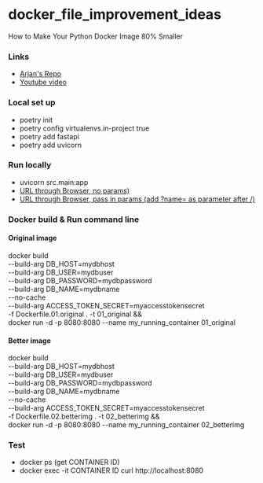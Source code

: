 # docker_file_improvement_ideas
How to Make Your Python Docker Image 80% Smaller 

### Links
- [Arjan's Repo](https://github.com/ArjanCodes/examples/tree/main/2025/efficient-python-dockerfile)
- [Youtube video](https://www.youtube.com/watch?v=tc713anE3UY)

### Local set up
- poetry init
- poetry config virtualenvs.in-project true
- poetry add fastapi
- poetry add uvicorn

### Run locally
- uvicorn src.main:app
- [URL through Browser, no params)](http://localhost:8080/)
- [URL through Browser, pass in params (add ?name=<aname> as parameter after /)](http://localhost:8080/?name=DarkForest)

### Docker build & Run command line
#### Original image
docker build \
    --build-arg DB_HOST=mydbhost \
    --build-arg DB_USER=mydbuser \
    --build-arg DB_PASSWORD=mydbpassword \
    --build-arg DB_NAME=mydbname \
    --no-cache \
    --build-arg ACCESS_TOKEN_SECRET=myaccesstokensecret \
    -f Dockerfile.01.original . -t 01_original && \
docker run -d -p 8080:8080 --name my_running_container 01_original

#### Better image
docker build \
    --build-arg DB_HOST=mydbhost \
    --build-arg DB_USER=mydbuser \
    --build-arg DB_PASSWORD=mydbpassword \
    --build-arg DB_NAME=mydbname \
    --no-cache \
    --build-arg ACCESS_TOKEN_SECRET=myaccesstokensecret \
    -f Dockerfile.02.betterimg . -t 02_betterimg && \
docker run -d -p 8080:8080 --name my_running_container 02_betterimg

### Test
- docker ps (get CONTAINER ID)
- docker exec -it  CONTAINER ID curl http://localhost:8080